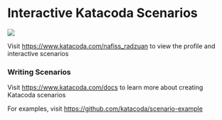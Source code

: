 # Interactive Katacoda Scenarios

[![](http://shields.katacoda.com/katacoda/nafiss_radzuan/count.svg)](https://www.katacoda.com/nafiss_radzuan "Get your profile on Katacoda.com")

Visit https://www.katacoda.com/nafiss_radzuan to view the profile and interactive scenarios

### Writing Scenarios
Visit https://www.katacoda.com/docs to learn more about creating Katacoda scenarios

For examples, visit https://github.com/katacoda/scenario-example
